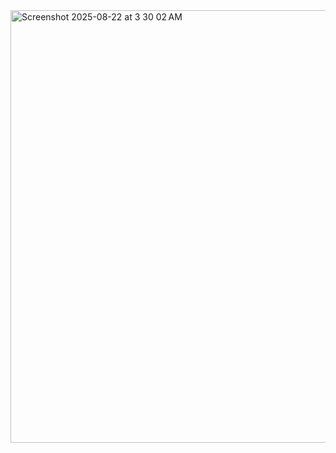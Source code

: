 <img width="1257" height="692" alt="Screenshot 2025-08-22 at 3 30 02 AM" src="https://github.com/user-attachments/assets/3fcbdd38-84b0-4836-8c0c-63e870d4dd72" />

